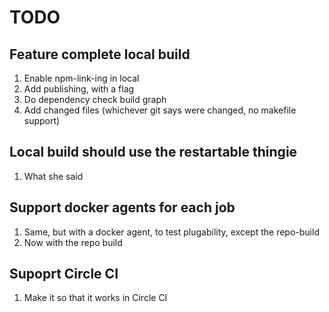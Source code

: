 # TODO

## Feature complete local build

1. Enable npm-link-ing in local
1. Add publishing, with a flag
1. Do dependency check build graph
1. Add changed files (whichever git says were changed, no makefile support)

## Local build should use the restartable thingie

1. What she said

## Support docker agents for each job

1. Same, but with a docker agent, to test plugability, except the repo-build
1. Now with the repo build

## Supoprt Circle CI

1. Make it so that it works in Circle CI
